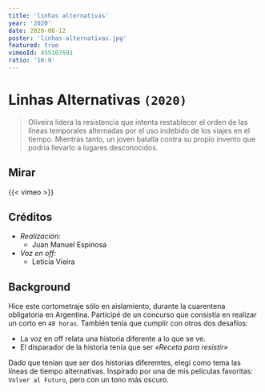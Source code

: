 ```yaml
---
title: 'linhas alternativas'
year: '2020'
date: 2020-06-12
poster: 'linhas-alternativas.jpg'
featured: true
vimeoId: 455107691
ratio: '16:9'
---
```


# Linhas Alternativas `(2020)`

> Oliveira lidera la resistencia que intenta restablecer el orden de las líneas
> temporales alternadas por el uso indebido de los viajes en el tiempo. Mientras
> tanto, un joven batalla contra su propio invento que podría llevarlo a lugares
> desconocidos.

## Mirar

{{< vimeo >}}

## Créditos

- *Realización:*
    - Juan Manuel Espinosa
- *Voz en off:*
    - Leticia Vieira

## Background

Hice este cortometraje sólo en aislamiento, durante la cuarentena obligatoria en
Argentina. Participé de un concurso que consistía en realizar un corto en `48
horas`. También tenía que cumplir con otros dos desafíos:

- La voz en off relata una historia diferente a lo que se ve.
- El disparador de la historia tenía que ser _«Receta para resistir»_

Dado que tenían que ser dos historias diferemtes, elegí como tema las líneas de
tiempo alternativas. Inspirado por una de mis películas favoritas: `Volver al
Futuro`, pero con un tono más oscuro.